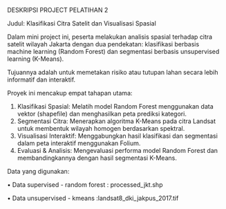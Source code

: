 DESKRIPSI PROJECT PELATIHAN 2

Judul: Klasifikasi Citra Satelit dan Visualisasi Spasial

Dalam mini project ini, peserta melakukan analisis spasial terhadap citra satelit wilayah Jakarta dengan dua pendekatan: klasifikasi berbasis machine learning (Random Forest) dan 
segmentasi berbasis unsupervised learning (K-Means). 

Tujuannya adalah untuk memetakan risiko atau tutupan lahan secara lebih informatif dan interaktif.

Proyek ini mencakup empat tahapan utama:

1. Klasifikasi Spasial: Melatih model Random Forest menggunakan data vektor (shapefile) dan menghasilkan peta prediksi kategori.
2. Segmentasi Citra: Menerapkan algoritma K-Means pada citra Landsat untuk membentuk wilayah homogen berdasarkan spektral.
3. Visualisasi Interaktif: Menggabungkan hasil klasifikasi dan segmentasi dalam peta interaktif menggunakan Folium.
4. Evaluasi & Analisis: Mengevaluasi performa model Random Forest dan membandingkannya dengan hasil segmentasi K-Means.


Data yang digunakan:

• Data supervised - random forest : processed_jkt.shp

• Data unsupervised - kmeans :landsat8_dki_jakpus_2017.tif
